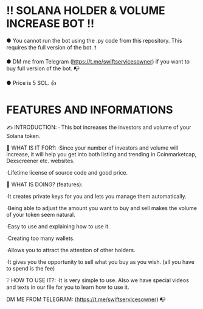 # !! SOLANA HOLDER & VOLUME INCREASE BOT !!
● You cannot run the bot using the .py code from this repository. This requires the full version of the bot. ❗

● DM me from Telegram (https://t.me/swiftservicesowner) if you want to buy full version of the bot. 📭

● Price is 5 SOL. 👍

# FEATURES AND INFORMATIONS 
✍️ INTRODUCTION:
 · This bot increases the investors and volume of your Solana token.

👀 WHAT IS IT FOR?:
·Since your number of investors and volume will increase, it will help you get into both listing and trending in Coinmarketcap, Dexscreener etc. websites.

·Lifetime license of source code and good price.

🌟 WHAT IS DOING? (features):

·It creates private keys for you and lets you manage them automatically. 

·Being able to adjust the amount you want to buy and sell makes the volume of your token seem natural.

·Easy to use and explaining how to use it.

·Creating too many wallets.

·Allows you to attract the attention of other holders.

·It gives you the opportunity to sell what you buy as you wish. (all you have to spend is the fee)

❔ HOW TO USE IT?:
·It is very simple to use. Also we have special videos and texts in our file for you to learn how to use it.

DM ME FROM TELEGRAM: (https://t.me/swiftservicesowner) 📭
